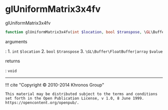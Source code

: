 # glUniformMatrix3x4fv
glUniformMatrix3x4fv

```php
function glUniformMatrix3x4fv(int $location, bool $transpose, \GL\Buffer\FloatBuffer|array $value) : void
```

arguments

:    1. `int` `$location` 
    2. `bool` `$transpose` 
    3. `\GL\Buffer\FloatBuffer|array` `$value` 

returns

:    `void` 

---
     

!!! cite "Copyright © 2010-2014 Khronos Group"

    This material may be distributed subject to the terms and conditions set forth in the Open Publication License, v 1.0, 8 June 1999. https://opencontent.org/openpub/.